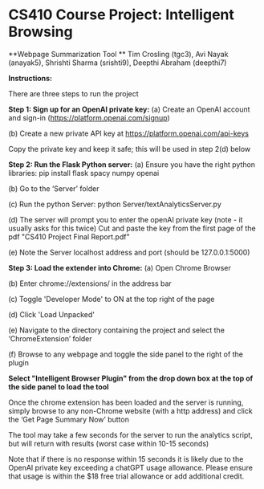 # CS410 Course Project: Intelligent Browsing

**Webpage Summarization Tool
**
Tim Crosling (tgc3), Avi Nayak (anayak5), Shrishti Sharma (srishti9), Deepthi Abraham (deepthi7)

**Instructions:**

There are three steps to run the project

**Step 1: Sign up for an OpenAI private key:**
(a) Create an OpenAI account and sign-in (https://platform.openai.com/signup)

(b) Create a new private API key at https://platform.openai.com/api-keys 

Copy the private key and keep it safe; this will be used in step 2(d) below


**Step 2: Run the Flask Python server:**
(a) Ensure you have the right python libraries:
         pip install flask spacy numpy openai


(b) Go to the ‘Server’ folder

(c) Run the python Server:
         python Server/textAnalyticsServer.py
		 
(d) The server will prompt you to enter the openAI private key (note - it usually asks for this twice)
		Cut and paste the key from the first page of the pdf "CS410 Project Final Report.pdf"

(e) Note the Server localhost address and port (should be 127.0.0.1:5000)

**Step 3: Load the extender into Chrome:**
(a) Open Chrome Browser

(b) Enter chrome://extensions/ in the address bar

(c) Toggle 'Developer Mode' to ON at the top right of the page

(d) Click 'Load Unpacked'

(e) Navigate to the directory containing the project and select the ‘ChromeExtension’ folder

(f) Browse to any webpage and toggle the side panel to the right of the plugin 

**Select "Intelligent Browser Plugin" from the drop down box at the top of the side panel to load the tool**

Once the chrome extension has been loaded and the server is running, simply browse to any non-Chrome website (with a http address) and click the ‘Get Page Summary Now’ button

The tool may take a few seconds for the server to run the analytics script, but will return with results (worst case within 10-15 seconds)

Note that if there is no response within 15 seconds it is likely due to the OpenAI private key exceeding a chatGPT usage allowance.  Please ensure that usage is within the $18 free trial allowance or add additional credit.
